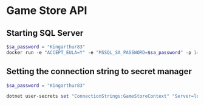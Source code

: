 # Game Store API
## Starting SQL Server

```powershell
$sa_password = "Kingarthur83"
docker run -e "ACCEPT_EULA=Y" -e "MSSQL_SA_PASSWORD=$sa_password" -p 1433:1433 -v sqlvolume:/var/opt/mssql -d --rm --name mssql mcr.microsoft.com/mssql/server:2022-latest
```


## Setting the connection string to secret manager
```powershell
$sa_password = "Kingarthur83"

dotnet user-secrets set "ConnectionStrings:GameStoreContext" "Server=localhost;Database=GameStore;User Id=sa;Password =$sa_password;Trusted_Connection=True;MultipleActiveResultSets=true"
```
